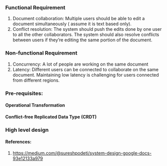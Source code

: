 ### Functional Requirement
1. Document collaboration: Multiple users should be able to edit a document simultaneously ( assume it is text based only).
2. Conflict resolution: The system should push the edits done by one user to all the other collaborators. The system should also resolve conflicts between users if they’re editing the same portion of the document.

### Non-functional Requirement
1. Concurrency: A lot of people are working on the same document 
2. Latency: Different users can be connected to collaborate on the same document. Maintaining low latency is challenging for users connected from different regions.

### Pre-requisites:

#### Operational Transformation 
#### Conflict-free Replicated Data Type (CRDT)


### High level design

#### References:

1. https://medium.com/@sureshpodeti/system-design-google-docs-93e12133a979